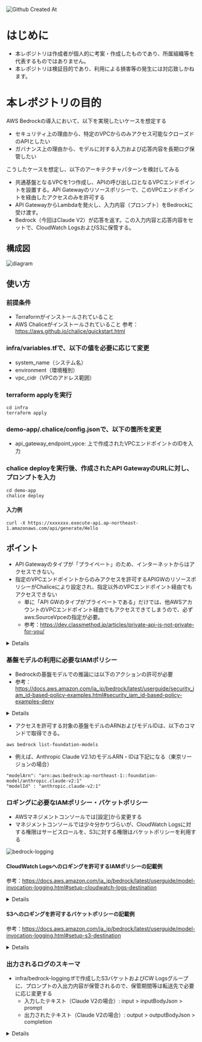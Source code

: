 ![Github Created At](https://img.shields.io/github/created-at/ShogoItoDev/bedrock-chalice-demo)


# はじめに
- 本レポジトリは作成者が個人的に考案・作成したものであり、所属組織等を代表するものではありません。
- 本レポジトリは検証目的であり、利用による損害等の発生には対応致しかねます。

# 本レポジトリの目的
AWS Bedrockの導入において、以下を実現したいケースを想定する
- セキュリティ上の理由から、特定のVPCからのみアクセス可能なクローズドのAPIとしたい
- ガバナンス上の理由から、モデルに対する入力および応答内容を長期ログ保管したい

こうしたケースを想定し、以下のアーキテクチャパターンを検討してみる
- 共通基盤となるVPCを1つ作成し、APIの呼び出し口となるVPCエンドポイントを設置する。API Gatewayのリソースポリシーで、このVPCエンドポイントを経由したアクセスのみを許可する
- API GatewayからLambdaを発火し、入力内容（プロンプト）をBedrockに受け渡す。
- Bedrock（今回はClaude V2）が応答を返す。この入力内容と応答内容をセットで、CloudWatch LogsおよびS3に保管する。

## 構成図
![diagram](https://github.com/ShogoItoDev/bedrock-chalice-demo/assets/30908643/e3751fd2-daeb-4a0b-aee3-0aed9ab7319a)

## 使い方

### 前提条件
- Terraformがインストールされていること
- AWS Chaliceがインストールされていること 参考：https://aws.github.io/chalice/quickstart.html

### infra/variables.tfで、以下の値を必要に応じて変更

  - system_name（システム名）
  - environment（環境種別）
  - vpc_cidr（VPCのアドレス範囲）

### terraform applyを実行

```
cd infra
terraform apply
```
  
  
### demo-app/.chalice/config.jsonで、以下の箇所を変更

  - api_gateway_endpoint_vpce: 上で作成されたVPCエンドポイントのIDを入力

### chalice deployを実行後、作成されたAPI GatewayのURLに対し、プロンプトを入力

```
cd demo-app
chalice deploy
```

#### 入力例
```
curl -X https://xxxxxxx.execute-api.ap-northeast-1.amazonaws.com/api/generate/Hello
```
## ポイント
  - API Gatewayのタイプが「プライベート」のため、インターネットからはアクセスできない。
  - 指定のVPCエンドポイントからのみアクセスを許可するAPIGWのリソースポリシーがChaliceにより設定され、指定以外のVPCエンドポイント経由でもアクセスできない
    - 単に「API GWのタイプがプライベートである」だけでは、他AWSアカウントのVPCエンドポイント経由でもアクセスできてしまうので、必ずaws:SourceVpceの指定が必要。
    - 参考：https://dev.classmethod.jp/articles/private-api-is-not-private-for-you/

<details>

```
{
  "Version": "2012-10-17",
  "Statement": [
    {
      "Effect": "Allow",
      "Principal": "*",
      "Action": "execute-api:Invoke",
      "Resource": "arn:*:execute-api:*:*:*",
      "Condition": {
        "StringEquals": {
          "aws:SourceVpce": "vpce-xxxxxxxxxxxxxxx"
        }
      }
    }
  ]
}
```
</details>

### 基盤モデルの利用に必要なIAMポリシー

- Bedrockの基盤モデルでの推論には以下のアクションの許可が必要
- 参考：https://docs.aws.amazon.com/ja_jp/bedrock/latest/userguide/security_iam_id-based-policy-examples.html#security_iam_id-based-policy-examples-deny

<details>
      
```
  {
    "Version": "2012-10-17",
    "Statement": {
        "Effect": "Allow",
        "Action": [
            "bedrock:InvokeModel",
            "bedrock:InvokeModelWithResponseStream"
         ],
        "Resource": "arn:aws:bedrock:<region>::foundation-model/<model-id>"
    }
}        
```
</details>


- アクセスを許可する対象の基盤モデルのARNおよびモデルIDは、以下のコマンドで取得できる。
  
```
aws bedrock list-foundation-models
```

- 例えば、Anthropic Claude V2.1のモデルARN・IDは下記になる（東京リージョンの場合）
  
```
"modelArn": "arn:aws:bedrock:ap-northeast-1::foundation-model/anthropic.claude-v2:1"
"modelId" : "anthropic.claude-v2:1"
```

### ロギングに必要なIAMポリシー・バケットポリシー

- AWSマネジメントコンソールでは[設定]から変更する
- マネジメントコンソールでは少々分かりづらいが、CloudWatch Logsに対する権限はサービスロールを、S3に対する権限はバケットポリシーを利用する

![bedrock-logging](https://github.com/ShogoItoDev/bedrock-chalice-demo/assets/30908643/2a78c5ed-0a8d-41cc-8a1b-b9b597f114d9)


#### CloudWatch Logsへのロギングを許可するIAMポリシーの記載例
参考：https://docs.aws.amazon.com/ja_jp/bedrock/latest/userguide/model-invocation-logging.html#setup-cloudwatch-logs-destination

<details>

- 信頼ポリシー

```
{
  "Version": "2012-10-17",
  "Statement": [
    {
      "Effect": "Allow",
      "Principal": {
        "Service": "bedrock.amazonaws.com"
      },
      "Action": "sts:AssumeRole",
      "Condition": {
        "StringEquals": {
          "aws:SourceAccount": "<accountId>" 
        },
        "ArnLike": {
          "aws:SourceArn": "arn:aws:bedrock:<region>:<accountId>:*"
        }
      }
    }
  ]
}
```

- 許可内容
```
{
    "Version": "2012-10-17", 
    "Statement": [ 
        {
            "Effect": "Allow", 
            "Action": [ 
                "logs:CreateLogStream", 
                "logs:PutLogEvents" 
            ], 
            "Resource": "arn:aws:logs:region:<accountId>:log-group:<logGroupName>:log-stream:aws/bedrock/modelinvocations" 
         } 
    ]
}
```
</details>

#### S3へのロギングを許可するバケットポリシーの記載例
参考：https://docs.aws.amazon.com/ja_jp/bedrock/latest/userguide/model-invocation-logging.html#setup-s3-destination

<details>

```
{
  "Version": "2012-10-17",
  "Statement": [
    {
      "Sid": "AmazonBedrockLogsWrite",
      "Effect": "Allow",
      "Principal": {
        "Service": "bedrock.amazonaws.com"
      },
      "Action": [
        "s3:PutObject"
      ],
      "Resource": [
        "arn:aws:s3:::<bucketName>/<prefix>/AWSLogs/<accountId>/BedrockModelInvocationLogs/*"
      ],
      "Condition": {
        "StringEquals": {
          "aws:SourceAccount": "<accountId>" 
        },
        "ArnLike": {
           "aws:SourceArn": "arn:aws:bedrock:<region>:<accountId>:*"
        }
      }
    }
  ]
}
```
</details>

### 出力されるログのスキーマ
- infra/bedrock-logging.tfで作成したS3バケットおよびCW Logsグループに、プロンプトの入出力内容が保管されるので、保管期間等は転送先で必要に応じ変更する
   - 入力したテキスト（Claude V2の場合）: input > inputBodyJson > prompt
   - 出力されたテキスト（Claude V2の場合）: output > outputBodyJson > completion

<details>

```
{
    "schemaType": "ModelInvocationLog",
    "schemaVersion": "1.0",
    "timestamp": "xxxxxxxxxxxxxxxxxxxxxxx",
    "accountId": "xxxxxxxxxxxxxxxxxxxxxxx",
    "identity": {
        "arn": "xxxxxxxxxxxxxxxxxxxxxxx"
    },
    "region": "ap-northeast-1",
    "requestId": "xxxxxxxxxxxxxxxxxxxxxxx",
    "operation": "InvokeModelWithResponseStream",
    "modelId": "anthropic.claude-v2:1",
    "input": {
        "inputContentType": "application/json",
        "inputBodyJson": {
            "prompt": "\n\nHuman: Hello\n\nAssistant:",
            "max_tokens_to_sample": 300,
            "temperature": 1,
            "top_k": 250,
            "top_p": 0.999,
            "stop_sequences": [
                "\n\nHuman:"
            ],
            "anthropic_version": "bedrock-2023-05-31"
        },
        "inputTokenCount": 10
    },
    "output": {
        "outputContentType": "application/json",
        "outputBodyJson": [
            {
                "completion": " Hello",
                "stop_reason": null,
                "stop": null
            },
            {
                "completion": "!",
                "stop_reason": null,
                "stop": null
            },
            {
                "completion": "",
                "stop_reason": "stop_sequence",
                "stop": "\n\nHuman:",
                "amazon-bedrock-invocationMetrics": {
                    "inputTokenCount": 10,
                    "outputTokenCount": 6,
                    "invocationLatency": 765,
                    "firstByteLatency": 690
                }
            }
        ],
        "outputTokenCount": 6
    }
}
```
</details>
